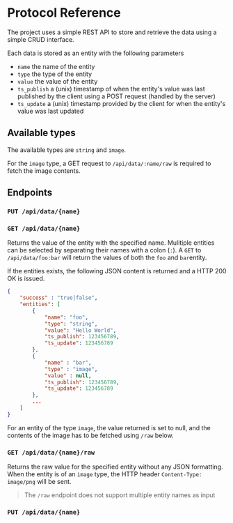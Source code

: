 # Protocol Reference
The project uses a simple REST API to store and retrieve the data using a simple CRUD interface.

Each data is stored as an entity with the following parameters
* `name` the name of the entity
* `type` the type of the entity
* `value` the value of the entity
* `ts_publish` a (unix) timestamp of when the entity's value was last published by the client using a POST request (handled by the server)
* `ts_update` a (unix) timestamp provided by the client for when the entity's value was last updated


## Available types
[comment]: <> (TODO: Add `number` and `bool`)
The available types are `string` and `image`.

For the `image` type, a GET request to `/api/data/:name/raw` is required to fetch the image contents.

## Endpoints

### `PUT /api/data/{name}`

### `GET /api/data/{name}`
Returns the value of the entity with the specified name. Mulitiple entities can be selected by separating their names with a colon (`:`). A `GET` to `/api/data/foo:bar` will return the values of both the `foo` and `bar`entity.

If the entities exists, the following JSON content is returned and a HTTP 200 OK is issued.

```json
{
    "success" : "true|false",
    "entities": [
        {
            "name": "foo",
            "type": "string",
            "value": "Hello World",
            "ts_publish": 123456789,
            "ts_update": 123456789
        },
        {
            "name" : "bar",
            "type" : "image",
            "value" : null,
            "ts_publish": 123456789,
            "ts_update": 123456789
        },
        ...
    ]
}
```

For an entity of the type `image`, the value returned is set to null, and the contents of the image has to be fetched using `/raw` below.

### `GET /api/data/{name}/raw`
Returns the raw value for the specified entity without any JSON formatting. When the entity is of an `image` type, the HTTP header `Content-Type: image/png` will be sent.

>The `/raw` endpoint does not support multiple entity names as input

### `PUT /api/data/{name}`
